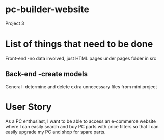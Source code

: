 # pc-builder-website
Project 3

# List of things that need to be done
Front-end
-no data involved, just HTML pages under pages folder in src

Back-end
-create models
-

General
-determine and delete extra unnecessary files from mini project

# User Story
As a PC enthusiast, I want to be able to access an e-commerce website where I can easily search and buy PC parts with price filters so that I can easily upgrade my PC and shop for spare parts.